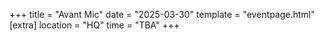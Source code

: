 +++
title = "Avant Mic"
date = "2025-03-30"
template = "eventpage.html"
[extra]
location = "HQ"
time = "TBA"
+++
